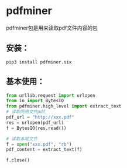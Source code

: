 # pdfminer
pdfminer包是用来读取pdf文件内容的包

## 安装：
```
pip3 install pdfminer.six
```

## 基本使用：
```python
from urllib.request import urlopen
from io import BytesIO
from pdfminer.high_level import extract_text
# 读取网络文件pdf
pdf_url = "http://xxx.pdf"
res = urlopen(pdf_url)
f = BytesIO(res.read())

# 读取本地文件
f = open("xxx.pdf", "rb")
pdf_content = extract_text(f)

f.close()
```
